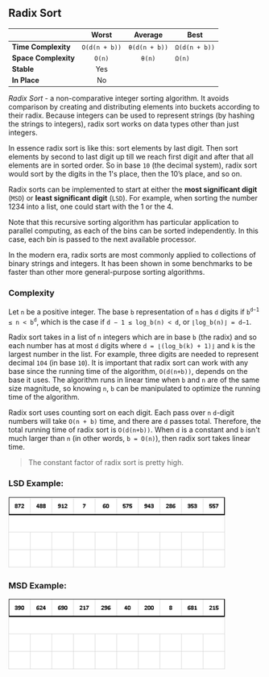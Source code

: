## Radix Sort

|  | Worst | Average | Best |
|:--|:-:|:-:|---|
| __Time Complexity__ | `O(d(n + b))` | `θ(d(n + b))` | `Ω(d(n + b))` |
| __Space Complexity__ | `O(n)` | `θ(n)` | `Ω(n)` |
| __Stable__ | Yes |
| __In Place__ | No |

_Radix Sort_ - a non-comparative integer sorting algorithm. It avoids comparison by creating and distributing elements into buckets according to their radix. Because integers can be used to represent strings (by hashing the strings to integers), radix sort works on data types other than just integers.

In essence radix sort is like this: sort elements by last digit. Then sort elements by second to last digit up till we reach first digit and after that all elements are in sorted order. So in base `10` (the decimal system), radix sort would sort by the digits in the 1's place, then the 10’s place, and so on.

Radix sorts can be implemented to start at either the __most significant digit__ (`MSD`) or __least significant digit__ (`LSD`). For example, when sorting the number 1234 into a list, one could start with the 1 or the 4.

Note that this recursive sorting algorithm has particular application to parallel computing, as each of the bins can be sorted independently. In this case, each bin is passed to the next available processor.

In the modern era, radix sorts are most commonly applied to collections of binary strings and integers. It has been shown in some benchmarks to be faster than other more general-purpose sorting algorithms.

### Complexity
Let `n` be a positive integer. The base `b` representation of `n` has `d` digits if `b`<sup>`d−1`</sup> `≤ n < b`<sup>`d`</sup>, which is the case if `d − 1 ≤ log_b(n) < d`, or `⌊log_b(n)⌋ = d−1`.

Radix sort takes in a list of `n` integers which are in base `b` (the radix) and so each number has at most `d` digits where `d = ⌊(log_b(k) + 1)⌋` and `k` is the largest number in the list. For example, three digits are needed to represent decimal `104` (in base `10`). It is important that radix sort can work with any base since the running time of the algorithm, `O(d(n+b))`, depends on the base it uses. The algorithm runs in linear time when `b` and `n` are of the same size magnitude, so knowing `n`, `b` can be manipulated to optimize the running time of the algorithm.

Radix sort uses counting sort on each digit. Each pass over `n` `d`-digit numbers will take `O(n + b)` time, and there are `d` passes total. Therefore, the total running time of radix sort is `O(d(n+b))`. When `d` is a constant and `b` isn't much larger than `n` (in other words, `b = O(n)`), then radix sort takes linear time.

> The constant factor of radix sort is pretty high.

### LSD Example:
![](./images/radix-sort-lsd.gif)

### MSD Example:
![](./images/radix-sort-msd.gif)